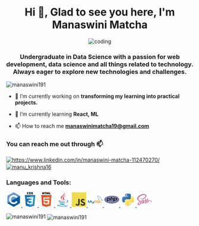 <h1 align="center">Hi 👋, Glad to see you here, I'm Manaswini Matcha</h1>
<p align="center">
  <img alt="coding" width="200" src="https://user-images.githubusercontent.com/59734313/157189039-c09b3e38-9f42-42c0-ab54-14f1574190a7.gif">
</p>
<h3 align="center">Undergraduate in Data Science with a passion for web development, data science and all things related to technology. Always eager to explore new technologies and challenges.</h3>
<p align="left"> <img src="https://komarev.com/ghpvc/?username=manaswini191&label=Profile%20views&color=0e75b6&style=flat" alt="manaswini191" /> </p>

- 🔭 I’m currently working on **transforming my learning into practical projects.**

- 🌱 I’m currently learning **React, ML**

- 📫 How to reach me **manaswinimatcha19@gmail.com**

<h3 align="left">You can reach me out through 📫</h3>
<p align="left">
<a href="https://www.linkedin.com/in/manaswini-matcha-112470270/" target="blank"><img align="center" src="https://raw.githubusercontent.com/rahuldkjain/github-profile-readme-generator/master/src/images/icons/Social/linked-in-alt.svg" alt="https://www.linkedin.com/in/manaswini-matcha-112470270/" height="30" width="40" /></a>
<a href="https://instagram.com/manu_krishna16" target="blank"><img align="center" src="https://raw.githubusercontent.com/rahuldkjain/github-profile-readme-generator/master/src/images/icons/Social/instagram.svg" alt="manu_krishna16" height="30" width="40" /></a>
</p>

<h3 align="left">Languages and Tools:</h3>
<p align="left"> <a href="https://www.cprogramming.com/" target="_blank" rel="noreferrer"> <img src="https://raw.githubusercontent.com/devicons/devicon/master/icons/c/c-original.svg" alt="c" width="40" height="40"/> </a> <a href="https://www.w3schools.com/css/" target="_blank" rel="noreferrer"> <img src="https://raw.githubusercontent.com/devicons/devicon/master/icons/css3/css3-original-wordmark.svg" alt="css3" width="40" height="40"/> </a> <a href="https://www.w3.org/html/" target="_blank" rel="noreferrer"> <img src="https://raw.githubusercontent.com/devicons/devicon/master/icons/html5/html5-original-wordmark.svg" alt="html5" width="40" height="40"/> </a> <a href="https://www.java.com" target="_blank" rel="noreferrer"> <img src="https://raw.githubusercontent.com/devicons/devicon/master/icons/java/java-original.svg" alt="java" width="40" height="40"/> </a> <a href="https://developer.mozilla.org/en-US/docs/Web/JavaScript" target="_blank" rel="noreferrer"> <img src="https://raw.githubusercontent.com/devicons/devicon/master/icons/javascript/javascript-original.svg" alt="javascript" width="40" height="40"/> </a> <a href="https://www.mysql.com/" target="_blank" rel="noreferrer"> <img src="https://raw.githubusercontent.com/devicons/devicon/master/icons/mysql/mysql-original-wordmark.svg" alt="mysql" width="40" height="40"/> </a> <a href="https://www.php.net" target="_blank" rel="noreferrer"> <img src="https://raw.githubusercontent.com/devicons/devicon/master/icons/php/php-original.svg" alt="php" width="40" height="40"/> </a> <a href="https://www.python.org" target="_blank" rel="noreferrer"> <img src="https://raw.githubusercontent.com/devicons/devicon/master/icons/python/python-original.svg" alt="python" width="40" height="40"/> </a> <a href="https://sass-lang.com" target="_blank" rel="noreferrer"> <img src="https://raw.githubusercontent.com/devicons/devicon/master/icons/sass/sass-original.svg" alt="sass" width="40" height="40"/> </a> </p>

<p><img align="left" src="https://github-readme-stats.vercel.app/api/top-langs?username=manaswini191&show_icons=true&locale=en&layout=compact" alt="manaswini191" /></p>

<p>&nbsp;<img align="center" src="https://github-readme-stats.vercel.app/api?username=manaswini191&show_icons=true&locale=en" alt="manaswini191" /></p>
